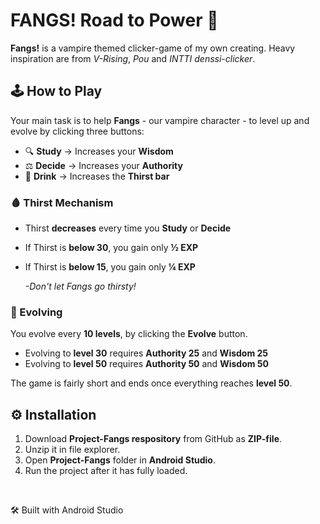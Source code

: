 # FANGS! Road to Power 🦇

**Fangs!** is a vampire themed clicker-game of my own creating. Heavy inspiration are from *V-Rising*, *Pou* and *INTTI denssi-clicker*.

## 🕹️ How to Play
Your main task is to help **Fangs** - our vampire character - to level up and evolve by clicking three buttons:

- 🔍 **Study** → Increases your **Wisdom**
- ⚖️ **Decide** → Increases your **Authority**
- 🍷 **Drink** → Increases the **Thirst bar**

### 🩸 Thirst Mechanism

- Thirst **decreases** every time you **Study** or **Decide**
- If Thirst is **below 30**, you gain only **½ EXP**
- If Thirst is **below 15**, you gain only **¼ EXP**

    *-Don't let Fangs go thirsty!*

### 🧛 Evolving

You evolve every **10 levels**, by clicking the **Evolve** button.

- Evolving to **level 30** requires **Authority 25** and **Wisdom 25**
- Evolving to **level 50** requires **Authority 50** and **Wisdom 50**

The game is fairly short and ends once everything reaches **level 50**.

## ⚙️ Installation
1. Download **Project-Fangs respository** from GitHub as **ZIP-file**.
2. Unzip it in file explorer.
3. Open **Project-Fangs** folder in **Android Studio**.
4. Run the project after it has fully loaded.

<br>

🛠️ Built with Android Studio